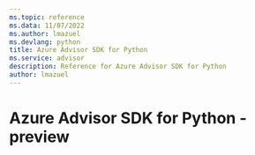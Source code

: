 ```yaml
---
ms.topic: reference
ms.data: 11/07/2022
ms.author: lmazuel
ms.devlang: python
title: Azure Advisor SDK for Python
ms.service: advisor
description: Reference for Azure Advisor SDK for Python
author: lmazuel
---
```

# Azure Advisor SDK for Python - preview